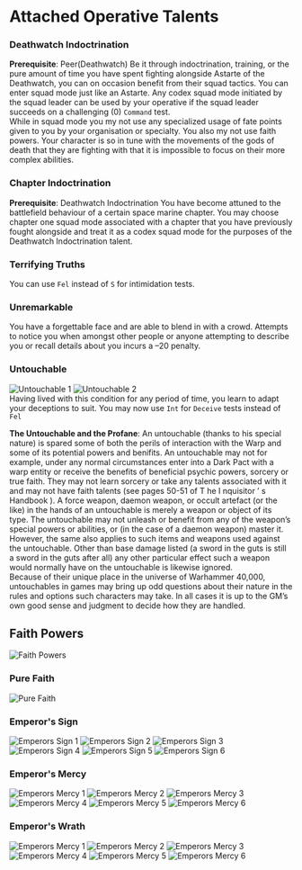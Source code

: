 # Attached Operative Talents

### Deathwatch Indoctrination
**Prerequisite**: Peer(Deathwatch) 
Be it through indoctrination, training, or the pure amount of time you have spent fighting alongside Astarte of the Deathwatch, you can on occasion benefit from their squad tactics. You can enter squad mode just like an Astarte. Any codex squad mode initiated by the squad leader can be used by your operative if the squad leader succeeds on a challenging (0) `Command` test.  
While in squad mode you my not use any specialized usage of fate points given to you by your organisation or specialty. You also my not use faith powers. Your character is so in tune with the movements of the gods of death that they are fighting with that it is impossible to focus on their more complex abilities.

### Chapter Indoctrination
**Prerequisite**: Deathwatch Indoctrination
You have become attuned to the battlefield behaviour of a certain space marine chapter. You may choose chapter one squad mode associated with a chapter that you have previously fought alongside and treat it as a codex squad mode for the purposes of the Deathwatch Indoctrination talent.

### Terrifying Truths
You can use `Fel` instead of `S` for intimidation tests.

### Unremarkable 
You have a forgettable face and are able to blend in with a crowd. Attempts to notice you when amongst other people or anyone attempting to describe you or recall details about you incurs a –20 penalty.

### Untouchable
![Untouchable 1](../images/Untouchable1.png)
![Untouchable 2](../images/Untouchable2.png)  
Having lived with this condition for any period of time, you learn to adapt your deceptions to suit. You may now use `Int` for `Deceive` tests instead of `Fel`

**The Untouchable and the Profane**:
An untouchable (thanks to his special nature) is spared some of both the perils of interaction with the Warp and some of its potential powers and benifits. An untouchable may not for example, under any normal circumstances enter into a Dark Pact with a warp entity or receive the benefits of beneficial psychic powers, sorcery or true faith. They may not learn sorcery or take any talents associated with it and may not have faith talents (see pages 50-51 of T he I nquisitor ’ s Handbook ). A force weapon, daemon weapon, or occult artefact (or the like) in the hands of an untouchable is merely a weapon or object of its type. The untouchable may not unleash or benefit from any of the weapon’s special powers or abilities, or (in the case of a daemon weapon) master it. However, the same also applies to such items and weapons used against the untouchable. Other than base damage listed (a sword in the guts is still a sword in the guts after all) any other particular effect such a weapon would normally have on the untouchable is likewise ignored.  
Because of their unique place in the universe of Warhammer 40,000, untouchables in games may bring up odd questions about their nature in the rules and options such characters may take. In all cases it is up to the GM’s own good sense and judgment to decide how they are handled.

## Faith Powers
![Faith Powers](../images/FaithPowers.png)

### Pure Faith
![Pure Faith](../images/PureFaith.png)

### Emperor's Sign
![Emperors Sign 1](../images/EmperorsSign1.png)
![Emperors Sign 2](../images/EmperorsSign2.png)
![Emperors Sign 3](../images/EmperorsSign3.png)
![Emperors Sign 4](../images/EmperorsSign4.png)
![Emperors Sign 5](../images/EmperorsSign5.png)
![Emperors Sign 6](../images/EmperorsSign6.png)

### Emperor's Mercy
![Emperors Mercy 1](../images/EmperorsMercy1.png)
![Emperors Mercy 2](../images/EmperorsMercy2.png)
![Emperors Mercy 3](../images/EmperorsMercy3.png)
![Emperors Mercy 4](../images/EmperorsMercy4.png)
![Emperors Mercy 5](../images/EmperorsMercy5.png)
![Emperors Mercy 6](../images/EmperorsMercy6.png)

### Emperor's Wrath
![Emperors Mercy 1](../images/EmperorsWrath1.png)
![Emperors Mercy 2](../images/EmperorsWrath2.png)
![Emperors Mercy 3](../images/EmperorsWrath3.png)
![Emperors Mercy 4](../images/EmperorsWrath4.png)
![Emperors Mercy 5](../images/EmperorsWrath5.png)
![Emperors Mercy 6](../images/EmperorsWrath6.png)
